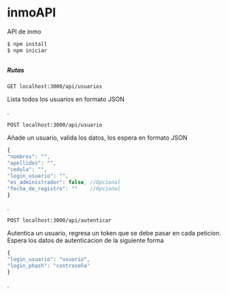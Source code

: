 # inmoAPI
API de inmo

```javascript
$ npm install
$ npm iniciar
```

##

##### Rutas

```
GET localhost:3000/api/usuarios
```

 Lista todos los usuarios en formato JSON
 
 .
 
```
POST localhost:3000/api/usuario
```

Añade un usuario, valida los datos, los espera en formato JSON

```javascript
{
"nombres": "",
"apellidos": "",
"cedula": "",
"login_usuario": "",
"es_administrador": false, //Opcional
"fecha_de_registro": ""    //Opcional
}
```



.
```
POST localhost:3000/api/autenticar
```
Autentica un usuario, regresa un token que se debe pasar en cada peticion. Espera los datos de autenticacion de la siguiente forma
```javascript
{
"login_usuario": "usuario",
"login_phash": "contraseña"
}
```

.

